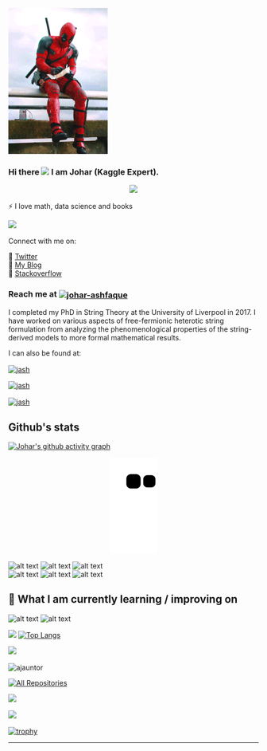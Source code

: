 ![](https://github.com/UKVeteran/ukveteran/blob/main/d3dedefd754cee2b2e1f31d2d135bf68_w200.gif)


### Hi there <img src="https://media.giphy.com/media/hvRJCLFzcasrR4ia7z/giphy.gif" width="28"> I am Johar (Kaggle Expert). 

<p align="center">
  <a href="https://github.com/DenverCoder1/readme-typing-svg"><img src="https://readme-typing-svg.herokuapp.com/?lines=AAT%20Studier;AATQB;Data%20Scientist;Mathematical%20Physicist&font=Fira%20Code&center=true&width=840&height=45&color=f75c7e&vCenter=true&size=22"></a>
</p>

⚡ I love math, data science and books

![](https://github.com/UKVeteran/ukveteran/blob/main/octocats.gif)

Connect with me on: <br>

🏢 <a href="https://twitter.com/jau1990/">Twitter</a><br>
🏢 <a href="https://joharmashfaque.com/">My Blog</a><br>
🏢 <a href="https://stackoverflow.com/users/17018585/johar-m-ashfaque">Stackoverflow</a><br>
 
<h3 align="left">Reach me at   <a href='jmashfaque@gmail.com' target="blank"><img align="center" src="https://img.shields.io/badge/Gmail-blue?style=flat&logo=gmail&labelColor=white" alt="johar-ashfaque" /></a></h3>

I completed my PhD in String Theory at the University of Liverpool in 2017. I have worked on various aspects of free-fermionic heterotic string formulation from analyzing the phenomenological properties of the string-derived models to more formal mathematical results.

I can also be found at:

<a href="https://public.tableau.com/app/profile/johar.ashfaque" target="blank"><img align="center" src="https://img.shields.io/badge/Tableau-lightblue?style=flat&logo=tableau&labelColor=black" alt="jash" /></a>

<a href="https://www.linkedin.com/in/dr-johar-m-ashfaque-minstp-aatqb-%F0%9F%93%8A%F0%9F%A7%AE%F0%9F%93%9A-a924a469/" target="blank"><img align="center" src="https://img.shields.io/badge/LinkedIn-blue?style=flat&logo=linkedin&labelColor=black" alt="jash" /></a>

<a href="https://www.instagram.com/jau1990/" target="blank"><img align="center" src="https://img.shields.io/badge/Instagram-purple?style=flat&logo=instagram&labelColor=black" alt="jash" /></a>

## Github's stats
[![Johar's github activity graph](https://activity-graph.herokuapp.com/graph?username=ukveteran&theme=react-dark)](https://github.com/ashutosh00710/github-readme-activity-graph)

<p align="center">
  <img src="https://github.com/ukveteran/ukveteran/raw/output/github-contribution-grid-snake.svg" alt="snake"></center>
</p>



![alt text](https://img.shields.io/badge/SQL-000000?style=for-the-badge&logo=mysql&logoColor=white) 
![alt text](https://img.shields.io/badge/python-0000CD?style=for-the-badge&logo=python&logoColor=white)  ![alt text](https://img.shields.io/badge/R-0000CD?style=for-the-badge&logo=R&logoColor=white)  
![alt text](https://img.shields.io/badge/HTML5-E34F26?style=for-the-badge&logo=html5&logoColor=white) 
![alt text](https://img.shields.io/badge/CSS3-1572B6?style=for-the-badge&logo=css3&logoColor=white)
![alt text](https://img.shields.io/badge/JavaScript-F7DF1E?style=for-the-badge&logo=javascript&logoColor=black) 

  ## 📖 What I am currently learning / improving on
![alt text](https://img.shields.io/badge/TypeScript-1572B6?style=for-the-badge&logo=typescript&logoColor=white) ![alt text](https://img.shields.io/badge/Node.Js-3CB371?style=for-the-badge&logo=node.js&logoColor=white)

![](https://github-readme-stats.vercel.app/api?username=ukveteran&show_icons=true&theme=radical)
[![Top Langs](https://github-readme-stats.vercel.app/api/top-langs/?username=ukveteran&&layout=compact&show_icons=true&theme=onedark)](https://github.com/anuraghazra/github-readme-stats)

![](https://komarev.com/ghpvc/?username=ukveteran)

<p><img align="center" src="https://github-readme-streak-stats.herokuapp.com/?user=ukveteran&" alt="ajauntor" /></p>

<p align="left">
  <a href="https://github.com/UKVeteran?tab=repositories&sort=stargazers"><img alt="All Repositories" title="All Repositories" src="https://custom-icon-badges.herokuapp.com/badge/-All%20Repos-2962FF?style=for-the-badge&logoColor=white&logo=repo"/></a>



![](https://quotes-github-readme.vercel.app/api?type=horizontal&theme=radical)


![](http://github-profile-summary-cards.vercel.app/api/cards/profile-details?username=ukveteran&theme=github)

[![trophy](https://github-profile-trophy.vercel.app/?username=ukveteran)](https://github.com/ryo-ma/github-profile-trophy)
<hr>
